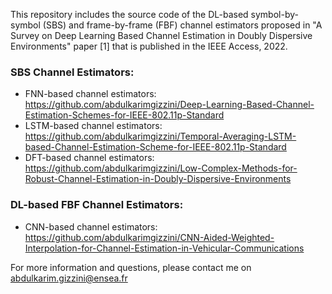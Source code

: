 This repository includes the source code of the DL-based symbol-by-symbol (SBS) and frame-by-frame (FBF) channel estimators proposed in "A Survey on Deep Learning Based Channel Estimation in Doubly Dispersive Environments" paper [1] that is published in the IEEE Access, 2022.

### SBS Channel Estimators:
  - FNN-based channel estimators: https://github.com/abdulkarimgizzini/Deep-Learning-Based-Channel-Estimation-Schemes-for-IEEE-802.11p-Standard
  - LSTM-based channel estimators: https://github.com/abdulkarimgizzini/Temporal-Averaging-LSTM-based-Channel-Estimation-Scheme-for-IEEE-802.11p-Standard
  - DFT-based channel estimators: https://github.com/abdulkarimgizzini/Low-Complex-Methods-for-Robust-Channel-Estimation-in-Doubly-Dispersive-Environments

### DL-based FBF Channel Estimators:
  - CNN-based channel estimators: https://github.com/abdulkarimgizzini/CNN-Aided-Weighted-Interpolation-for-Channel-Estimation-in-Vehicular-Communications


For more information and questions, please contact me on abdulkarim.gizzini@ensea.fr 




